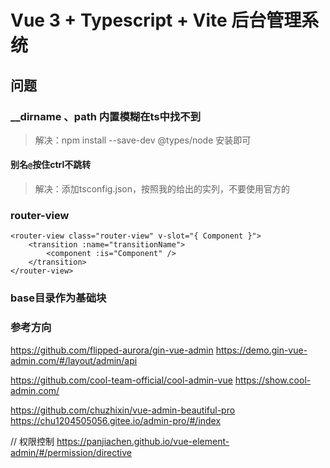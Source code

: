 # Vue 3 + Typescript + Vite 后台管理系统

## 问题

### __dirname 、path 内置模糊在ts中找不到

> 解决：npm install --save-dev @types/node 安装即可

#### 别名`@`按住ctrl不跳转

> 解决：添加tsconfig.json，按照我的给出的实列，不要使用官方的

### router-view
```vue
<router-view class="router-view" v-slot="{ Component }">
    <transition :name="transitionName">
        <component :is="Component" />
    </transition>
</router-view>
```

### base目录作为基础块

### 参考方向
https://github.com/flipped-aurora/gin-vue-admin
https://demo.gin-vue-admin.com/#/layout/admin/api

https://github.com/cool-team-official/cool-admin-vue
https://show.cool-admin.com/

https://github.com/chuzhixin/vue-admin-beautiful-pro
https://chu1204505056.gitee.io/admin-pro/#/index

// 权限控制
https://panjiachen.github.io/vue-element-admin/#/permission/directive

